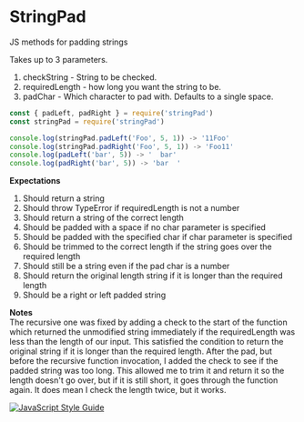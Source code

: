 # StringPad
JS methods for padding strings

Takes up to 3 parameters.
1. checkString - String to be checked.
2. requiredLength - how long you want the string to be.
3. padChar - Which character to pad with. Defaults to a single space.

```javascript
const { padLeft, padRight } = require('stringPad')
const stringPad = require('stringPad')

console.log(stringPad.padLeft('Foo', 5, 1)) -> '11Foo'
console.log(stringPad.padRight('Foo', 5, 1)) -> 'Foo11'
console.log(padLeft('bar', 5)) -> '  bar'
console.log(padRight('bar', 5)) -> 'bar  '

```

**Expectations**
1. Should return a string
2. Should throw TypeError if requiredLength is not a number
3. Should return a string of the correct length
4. Should be padded with a space if no char parameter is specified
5. Should be padded with the specified char if char parameter is specified
6. Should be trimmed to the correct length if the string goes over the required length
7. Should still be a string even if the pad char is a number
8. Should return the original length string if it is longer than the required length
9. Should be a right or left padded string

**Notes**<br>
The recursive one was fixed by adding a check to the start of the function which returned the unmodified string immediately if the requiredLength was less than the length of our input. This satisfied the condition to return the original string if it is longer than the required length.
After the pad, but before the recursive function invocation, I added the check to see if the padded string was too long. This allowed me to trim it and return it so the length doesn't go over, but if it is still short, it goes through the function again.
It does mean I check the length twice, but it works.

[![JavaScript Style Guide](https://img.shields.io/badge/code_style-standard-brightgreen.svg)](https://standardjs.com)
